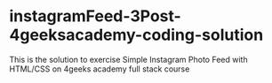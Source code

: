 # instagramFeed-3Post-4geeksacademy-coding-solution
This is the solution to exercise Simple Instagram Photo Feed with HTML/CSS on 4geeks academy full stack course
